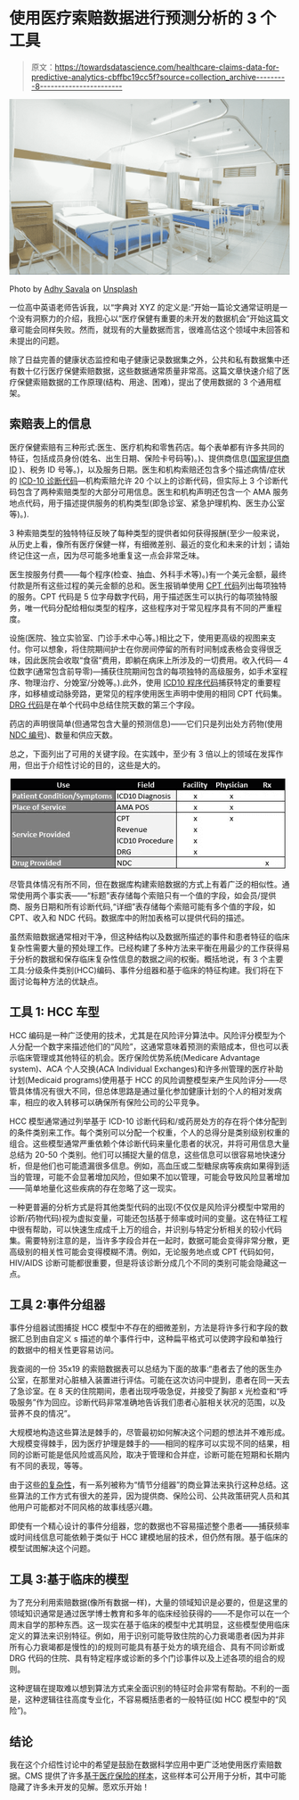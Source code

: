 # 使用医疗索赔数据进行预测分析的 3 个工具

> 原文：<https://towardsdatascience.com/healthcare-claims-data-for-predictive-analytics-cbffbc19cc5f?source=collection_archive---------8----------------------->

![](img/ea378592c37545411a1697151b20aff3.png)

Photo by [Adhy Savala](https://unsplash.com/@adhy?utm_source=medium&utm_medium=referral) on [Unsplash](https://unsplash.com?utm_source=medium&utm_medium=referral)

一位高中英语老师告诉我，以“字典对 XYZ 的定义是:”开始一篇论文通常证明是一个没有洞察力的介绍，我担心以“医疗保健有重要的未开发的数据机会”开始这篇文章可能会同样失败。然而，就现有的大量数据而言，很难高估这个领域中未回答和未提出的问题。

除了日益完善的健康状态监控和电子健康记录数据集之外，公共和私有数据集中还有数十亿行医疗保健索赔数据，这些数据通常质量非常高。这篇文章快速介绍了医疗保健索赔数据的工作原理(结构、用途、困难)，提出了使用数据的 3 个通用框架。

## **索赔表上的信息**

医疗保健索赔有三种形式:医生、医疗机构和零售药店。每个表单都有许多共同的特征，包括成员身份(姓名、出生日期、保险卡号码等)。)、提供商信息([国家提供商 ID](https://en.wikipedia.org/wiki/National_Provider_Identifier) )、税务 ID 号等。)，以及服务日期。医生和机构索赔还包含多个描述病情/症状的 [ICD-10 诊断代码](https://en.wikipedia.org/wiki/ICD-10)—机构索赔允许 20 个以上的诊断代码，但实际上 3 个诊断代码包含了两种索赔类型的大部分可用信息。医生和机构声明还包含一个 AMA 服务地点代码，用于描述提供服务的机构类型(即急诊室、紧急护理机构、医生办公室等)。).

3 种索赔类型的独特特征反映了每种类型的提供者如何获得报酬(至少一般来说，从历史上看，像所有医疗保健一样，有细微差别、最近的变化和未来的计划；请始终记住这一点，因为尽可能多地重复这一点会非常乏味。

医生按服务付费——每个程序(检查、抽血、外科手术等)。)有一个美元金额，最终付款是所有这些过程的美元金额的总和。医生报销单使用 [CPT 代码](https://en.wikipedia.org/wiki/Healthcare_Common_Procedure_Coding_System)列出每项独特的服务。CPT 代码是 5 位字母数字代码，用于描述医生可以执行的每项独特服务，唯一代码分配给相似类型的程序，这些程序对于常见程序具有不同的严重程度。

设施(医院、独立实验室、门诊手术中心等。)相比之下，使用更高级的视图来支付。你可以想象，将住院期间护士在你房间停留的所有时间制成表格会变得很乏味，因此医院会收取“食宿”费用，即躺在病床上所涉及的一切费用。收入代码— 4 位数字(通常包含前导零)—捕获住院期间包含的每项独特的高级服务，如手术室程序、物理治疗、分娩室/分娩等。).此外，使用 [ICD10 程序代码](https://en.wikipedia.org/wiki/ICD-10_Procedure_Coding_System)捕获特定的重要程序，如移植或动脉旁路，更常见的程序使用医生声明中使用的相同 CPT 代码集。 [DRG 代码](https://en.wikipedia.org/wiki/Diagnosis-related_group)是在单个代码中总结住院天数的第三个字段。

药店的声明很简单(但通常包含大量的预测信息)——它们只是列出处方药物(使用 [NDC 编号](https://en.wikipedia.org/wiki/National_Drug_Code))、数量和供应天数。

总之，下面列出了可用的关键字段。在实践中，至少有 3 倍以上的领域在发挥作用，但出于介绍性讨论的目的，这些是大的。

![](img/e1721bd58ed2f132cac70066d2574c88.png)

尽管具体情况有所不同，但在数据库构建索赔数据的方式上有着广泛的相似性。通常使用两个事实表——“标题”表存储每个索赔只有一个值的字段，如会员/提供商、服务日期和所有诊断代码,“详细”表存储每个索赔可能有多个值的字段，如 CPT、收入和 NDC 代码。数据库中的附加表格可以提供代码的描述。

虽然索赔数据通常相对干净，但这种结构以及数据所描述的事件和患者特征的临床复杂性需要大量的预处理工作。已经构建了多种方法来平衡在用最少的工作获得易于分析的数据和保存临床复杂性信息的数据之间的权衡。概括地说，有 3 个主要工具:分级条件类别(HCC)编码、事件分组器和基于临床的特征构建。我们将在下面讨论每种方法的优缺点。

## **工具 1: HCC 车型**

HCC 编码是一种广泛使用的技术，尤其是在风险评分算法中。风险评分模型为个人分配一个数字来描述他们的“风险”，这通常意味着预测的索赔成本，但也可以表示临床管理或其他特征的机会。医疗保险优势系统(Medicare Advantage system)、ACA 个人交换(ACA Individual Exchanges)和许多州管理的医疗补助计划(Medicaid programs)使用基于 HCC 的风险调整模型来产生风险评分——尽管具体情况有很大不同，但总体思路是通过量化参加健康计划的个人的相对发病率，相应的收入转移可以确保所有保险公司的公平竞争。

HCC 模型通常通过列举基于 ICD-10 诊断代码和/或药房处方的存在将个体分配到的条件类别来工作。每个类别可以分配一个权重，个人的总得分是类别级别权重的组合。这些模型通常严重依赖个体诊断代码来量化患者的状况，并将可用信息大量总结为 20-50 个类别。他们可以捕捉大量的信息，这些信息可以很容易地快速分析，但是他们也可能遗漏很多信息。例如，高血压或二型糖尿病等疾病如果得到适当的管理，可能不会显著增加风险，但如果不加以管理，可能会导致风险显著增加——简单地量化这些疾病的存在忽略了这一现实。

一种更普遍的分析方式是将其他类型代码的出现(不仅仅是风险评分模型中常用的诊断/药物代码)视为虚拟变量，可能还包括基于频率或时间的变量。这在特征工程中很有帮助，可以快速生成成千上万的组合，并识别与特定分析相关的较小代码集。需要特别注意的是，当许多字段合并在一起时，数据可能会变得非常分散，更高级别的相关性可能会变得模糊不清。例如，无论服务地点或 CPT 代码如何，HIV/AIDS 诊断可能都很重要，但是将该诊断分成几个不同的类别可能会隐藏这一点。

## **工具 2:事件分组器**

事件分组器试图捕捉 HCC 模型中不存在的细微差别，方法是将许多行和字段的数据汇总到由自定义 s 描述的单个事件行中，这种扁平格式可以使跨字段和单独行的数据中的相关性更容易访问。

我查阅的一份 35x19 的索赔数据表可以总结为下面的故事:“患者去了他的医生办公室，在那里对心脏植入装置进行评估。可能在这次访问中提到，患者在同一天去了急诊室。在 8 天的住院期间，患者出现呼吸急促，并接受了胸部 x 光检查和“呼吸服务”作为回应。诊断代码非常准确地告诉我们患者心脏相关状况的范围，以及营养不良的情况”。

大规模地构造这些算法是棘手的，尽管最初如何解决这个问题的想法并不难形成。大规模变得棘手，因为医疗护理是棘手的——相同的程序可以实现不同的结果，相同的诊断可能是低风险或高风险，取决于管理和合并症，诊断可能在短期和长期内有不同的表现，等等。

由于这些[的复杂性](https://hcttf.org/wp-content/uploads/2019/01/HCTTF_Episode-Groupers_Key-Considerations.pdf)，有一系列被称为“情节分组器”的商业算法来执行这种总结。这些算法的工作方式有很大的差异，因为提供商、保险公司、公共政策研究人员和其他用户可能都对不同风格的故事线感兴趣。

即使有一个精心设计的事件分组器，您的数据也不容易描述整个患者——捕获频率或时间线信息可能依赖于类似于 HCC 建模地层的技术，但仍然有限。基于临床的模型试图解决这个问题。

## **工具 3:基于临床的模型**

为了充分利用索赔数据(像所有数据一样)，大量的领域知识是必要的，但是这里的领域知识通常是通过医学博士教育和多年的临床经验获得的——不是你可以在一个周末自学的那种东西。这一现实在基于临床的模型中尤其明显，这些模型使用临床定义的算法来识别特征。例如，用于识别可能导致住院的心力衰竭患者(因为并非所有心力衰竭都是慢性的)的规则可能具有基于处方的填充组合、具有不同诊断或 DRG 代码的住院、具有特定程序或诊断的多个门诊事件以及上述各项的组合的规则。

这种逻辑在提取难以想到算法方式来全面识别的特征时会非常有帮助。不利的一面是，这种逻辑往往高度专业化，不容易概括患者的一般特征(如 HCC 模型中的“风险”)。

## **结论**

我在这个介绍性讨论中的希望是鼓励在数据科学应用中更广泛地使用医疗索赔数据。CMS 提供了许多[基于医疗保险的样本](https://www.cms.gov/Research-Statistics-Data-and-Systems/Research-Statistics-Data-and-Systems.html)，这些样本可公开用于分析，其中可能隐藏了许多未开发的见解。愿欢乐开始！
